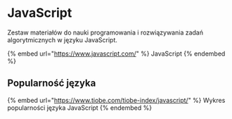 # JavaScript

Zestaw materiałów do nauki programowania i rozwiązywania zadań algorytmicznych w języku JavaScript.

{% embed url="https://www.javascript.com/" %}
JavaScript
{% endembed %}

## Popularność języka

{% embed url="https://www.tiobe.com/tiobe-index/javascript/" %}
Wykres popularności języka JavaScript
{% endembed %}